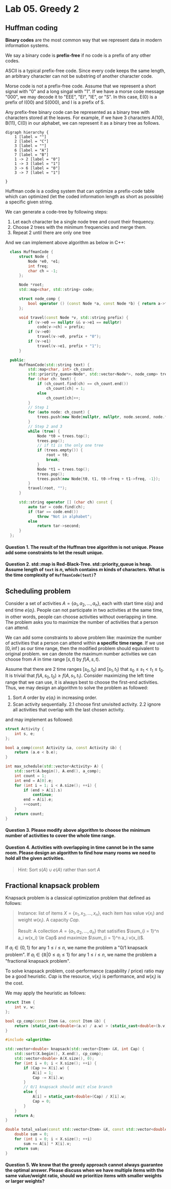 # Lab 05. Greedy 2

## Huffman coding

__Binary codes__ are the most common way that we represent data in modern information systems. 

We say a binary code is __prefix-free__ if no code is a prefix of any other codes. 

ASCII is a typical prefix-free code. Since every code  keeps the same length, an arbitrary character can not be substring of another character code. 

Morse code is not a prefix-free code. Assume that we represent a short signal with "0" and a long singal with "1". If we have a morse code message "000", we may decode it to "EEE", "EI", "IE", or "S". In this case, E(0) is a prefix of I(00) and S(000), and I is a prefix of S. 

Any prefix-free binary code can be represented as a binary tree with characters stored at the leaves. 
For example, if we have 3 characters A(10), B(11), C(0) in our alphabet, we can represent it as a binary tree as follows. 

```graphviz
digraph hierarchy {
    1 [label = ""]
    2 [label = "C"]
    3 [label = ""]
    6 [label = "A"]
    7 [label = "B"]
    1 -> 2 [label = "0"]
    1 -> 3 [label = "1"]
    3 -> 6 [label = "0"]
    3 -> 7 [label = "1"]
    
}
```

Huffman code is a coding system that can optimize a prefix-code table which can optimized (let the coded information length as short as possible) a specific given string. 

We can generate a code-tree by following steps: 

1. Let each character be a single node tree and count their frequency. 
2. Choose 2 trees with the minimum frequencies and merge them. 
3. Repeat 2 until there are only one tree

And we can implement above algorithm as below in C++:

```C++
  class HuffmanCode {
      struct Node {
          Node *e0, *e1;
          int freq;
          char ch = -1;
      };

      Node *root;
      std::map<char, std::string> code;

      struct node_comp {
          bool operator () (const Node *a, const Node *b) { return a->freq > b->freq; } 
      };

      void travel(const Node *v, std::string prefix) {
          if (v->e0 == nullptr && v->e1 == nullptr)
              code[v->ch] = prefix;
          if (v->e0)
              travel(v->e0, prefix + "0");
          if (v->e1)
              travel(v->e1, prefix + "1");
      }

  public:
      HuffmanCode(std::string text) {
          std::map<char, int> ch_count;
          std::priority_queue<Node*, std::vector<Node*>, node_comp> trees;
          for (char ch: text) {
              if (ch_count.find(ch) == ch_count.end())
                  ch_count[ch] = 1;
              else
                  ch_count[ch]++;
          }
          // Step 1
          for (auto node: ch_count) {
              trees.push(new Node{nullptr, nullptr, node.second, node.first});
          }
          // Step 2 and 3
          while (true) {
              Node *t0 = trees.top();
              trees.pop();
              // if t1 is the only one tree
              if (trees.empty()) {
                  root = t0;
                  break;
              }
              Node *t1 = trees.top();
              trees.pop();
              trees.push(new Node{t0, t1, t0->freq + t1->freq, -1});
          }
          travel(root, "");
      }

      std::string operator [] (char ch) const {
          auto tar = code.find(ch);
          if (tar == code.end())
              throw "Not in alphabet";
          else
              return tar->second;
      }
  };
```

#### Question 1. The result of the Huffman tree algorithm is not unique. Please add some constraints to let the result unique. 


#### Question 2. std::map is Red-Black-Tree. std::priority_queue is heap. Assume length of `text` is $n$, which contains $m$ kinds of characters. What is the time complexity of `HuffmanCode(text)`?

## Scheduling problem

Consider a set of activities $A = \{a_1, a_2, \dots, a_n\}$, each with start time $s(a_i)$ and end time $e(a_i)$. People can not participate in two activities at the same time, in other words, people can choose activities without overlapping in time. The problem asks you to maximize the number of activities that a person can attend.

We can add some constraints to above problem like: maximize the number of activities that a person can attend within __a specific time range__. If we use $[0, \inf)$ as our time range, then the modified problem should equivalent to original problem. we can denote the maximum number activities we can choose from $A$ in time range $[s, t)$ by $f(A, s, t)$.

Assume that there are 2 time ranges $[s_0, t_0)$ and $[s_1, t_1)$ that $s_0 \le s_1 < t_1 \le t_0$. It is trivial that $f(A, s_0, t_0) \ge f(A, s_1, t_1)$. Consider maximizing the left time range that we can use, it is always best to choose the first-end activities. Thus, we may design an algorithm to solve the problem as followed: 

1. Sort $A$ order by $e(a_i)$ in increasing order. 
2. Scan activity sequentially.
2.1 choose first unvisited activity.
2.2 ignore all activities that overlap with the last chosen activity.

and may implement as followed: 

```C++
struct Activity {
    int s, e;
};

bool a_comp(const Activity &a, const Activity &b) {
    return (a.e < b.e);
}

int max_schedule(std::vector<Activity> A) {
    std::sort(A.begin(), A.end(), a_comp);
    int count = 1;
    int end = A[0].e;
    for (int i = 1; i < A.size(); ++i) {
        if (end > A[i].s)
            continue;
        end = A[i].e;
        ++count;
    }
    return count;
}
```

#### Question 3. Please modify above algorithm to choose the minimum number of activities to cover the whole time range. 

#### Question 4. Activities with overlapping in time cannot be in the same room. Please design an algorithm to find how many rooms we need to hold all the given activities. 
> Hint: Sort $s(A) \cup e(A)$ rather than sort $A$

## Fractional knapsack problem 

Knapsack problem is a classical optimization problem that defined as follows:
> Instance: list of items $X = \{ x_1, x_2, \dots, x_n \}$, each item has value $v(x_i)$ and weight $w(x_i)$. A capacity $Cap$.
> 
> Result: A collection $A = \{ a_1, a_2, \dots, a_n \}$ that satisifies $\sum_{i = 1}^n a_i w(x_i) \le Cap$ and maximize $\sum_{i = 1}^n a_i v(x_i)$.

If $a_i \in \{ 0, 1 \}$ for any $1 \le i \le n$, we name the problem a "0/1 knapsack problem". 
If $a_i \in \{\mathbb{R} | 0 \le a_i \le 1 \}$ for any $1 \le i \le n$, we name the problem a "fractional knapsack problem". 

To solve knapsack problem, cost-performance (capability / price) ratio may be a good heuristic. 
$Cap$ is the resource, $v(x_i)$ is performance, and $w(x_i)$ is the cost. 

We may apply the heuristic as follows: 

```C++
struct Item {
    int v, w;
};

bool cp_comp(const Item &a, const Item &b) {
    return (static_cast<double>(a.v) / a.w) > (static_cast<double>(b.v) / b.w);
}

#include <algorithm>

std::vector<double> knapsack(std::vector<Item> &X, int Cap) {
    std::sort(X.begin(), X.end(), cp_comp);
    std::vector<double> A(X.size(), 0);
    for (int i = 0; i < X.size(); ++i) {
        if (Cap >= X[i].w) {
            A[i] = 1;
            Cap -= X[i].w;
        }
        // 0/1 knapsack should omit else branch
        else {
            A[i] = static_cast<double>(Cap) / X[i].w;
            Cap = 0;
        }
    }
    return A;
}

double total_value(const std::vector<Item> &X, const std::vector<double> &A) {
    double sum = 0;
    for (int i = 0; i < X.size(); ++i)
        sum += A[i] * X[i].v;
    return sum;
}
```

#### Question 5. We know that the greedy approach cannot always guarantee the optimal answer. Please discuss when we have multiple items with the same value/weight ratio, should we prioritize items with smaller weights or larger weights?


